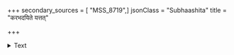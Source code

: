 +++
secondary_sources = [ "MSS_8719",]
jsonClass = "Subhaashita"
title = "करभदयिते यत्तत्"

+++

<details><summary>Text</summary>

करभदयिते यत्तत् पीतं सुदुर्लभमेकदा मधु वनगतं तस्यालाभे विरौषि किमुत्सुका।  
कुरु परिचितैः पीलोः पत्रैर्धूतिं मरुगोचरैर् जगति सकले कस्यावाप्तिः सुखस्य निरन्तरा॥
</details>
